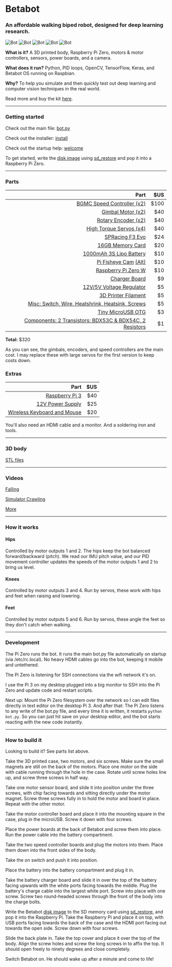 # **Betabot**

### An affordable walking biped robot, designed for deep learning research.

![Bot](docs/fall.gif)
![Bot](docs/bot4.png)
![Bot](docs/bot3.png)
![Bot](docs/bot.gif)
![Bot](docs/whoop.gif)

**What is it?**
A 3D printed body, Raspberry Pi Zero, motors & motor controllers, sensors, power boards, and a camera.

**What does it run?**
Python, PID loops, OpenCV, TensorFlow, Keras, and Betabot OS running on Raspbian.

**Why?**
To help you simulate and then quickly test out deep learning and computer vision techniques in the real world.

Read more and buy the kit [here](https://robot-overlords.myshopify.com/pages/betabot).


---
### Getting started

Check out the main file: [bot.py](source/bot.py)

Check out the installer: [install](install/install)

Check out the startup help: [welcome](scripts/welcome)

To get started, write the [disk image](coming_soon) using [sd_restore](scripts/sd_restore) and pop it into a Raspberry Pi Zero.

---

### Parts

| Part | $US |
|--:|--:|
|[BGMC Speed Controller (x2)](http://www.rovertec.com/products-bgmc2.html)| $100 |
|[Gimbal Motor (x2)](https://www.aliexpress.com/item/Maytech-4180-130-turn-rc-brushless-gimbal-motor-in-radio-controlled-toys/1000001024913.html)| $40 |
|[Rotary Encoder (x2)](http://au.mouser.com/Search/ProductDetail.aspx?qs=Rt6VE0PE%2fOduJIB%252bRfeBZQ%3d%3d)| $40 |
|[High Torque Servos (x4)](https://hobbyking.com/en_us/turnigytm-tgy-s901d-ds-mg-robot-servo-13kg-0-14sec-58g.html)| $40 |
|[SPRacing F3 Evo](https://hobbyking.com/en_us/rjx-sp-racing-f3-evo-flight-controller.html)| $24 |
|[16GB Memory Card](https://www.adafruit.com/product/2693)| $20 |
|[1000mAh 3S Lipo Battery](https://hobbyking.com/en_us/turnigy-1000mah-3s-30c-lipo-pack.html)| $10 |
|[Pi Fisheye Cam](https://www.aliexpress.com/item/Raspberry-Pi-Zero-W-Camera-Module-Night-Vision-Wide-Angle-Fisheye-5MP-Webcam-with-Infrared-IR/32802572768.html) [(Alt)](https://www.aliexpress.com/item/Raspberry-Pi-Zero-Camera-Module-5MP-Camera-Webcam-for-Raspberry-Pi-Zero/32782501654.html)| $10 |
|[Raspberry Pi Zero W](https://www.adafruit.com/product/3400)| $10 |
|[Charger Board](https://hobbyking.com/en_us/hobbykingr-dc-4s-balance-charger-cell-checker-30w-2s-4s.html)| $9 |
|[12V/5V Voltage Regulator](https://hobbyking.com/en_us/matek-mini-power-hub-w-bec-5v-and-12v.html)| $5 |
|[3D Printer Filament](https://hobbyking.com/en_us/colido-3d-printer-filament-1-75mm-pla-500g-spool-white.html)| $5 |
|[Misc: Switch, Wire, Heatshrink, Heatsink, Screws](https://www.adafruit.com/product/1478)| $5 |
|[Tiny MicroUSB OTG](https://www.adafruit.com/product/2910)| $3 |
|[Components: 2 Transistors: BDX53C & BDX54C, 2 Resistors]()| $1 | 

**Total:** $320

As you can see, the gimbals, encoders, and speed controllers are the main cost. I may replace these with large servos for the first version to keep costs down.

### **Extras**

| Part | $US |
|--:|--:|
|[Raspberry Pi 3](https://www.adafruit.com/product/3055)| $40 |
|[12V Power Supply](https://www.adafruit.com/product/352)| $25 |
|[Wireless Keyboard and Mouse](https://core-electronics.com.au/wireless-keyboard-and-mouse-for-raspberry-pi.html)| $20 |

You'll also need an HDMI cable and a monitor. And a soldering iron and tools.



---

### 3D body

[STL files](https://github.com/tjacobs/betabot/tree/master/ros/src/betabot_description/urdf)

---

### Videos

[Falling](https://github.com/tjacobs/betabot/blob/master/docs/fall.m4v?raw=true)

[Simulator Crawling](https://github.com/tjacobs/betabot/blob/master/docs/legs.mov?raw=true)

[More](https://github.com/tjacobs/betabot/blob/master/docs/)


---

### How it works

#### Hips

Controlled by motor outputs 1 and 2. The hips keep the bot balanced forward/backward (pitch). We read our IMU pitch value, and our PID movement controller updates the speeds of the motor outputs 1 and 2 to bring us level.

#### Knees

Controlled by motor outputs 3 and 4. Run by servos, these work with hips and feet when raising and lowering.

#### Feet

Controlled by motor outputs 5 and 6. Run by servos, these angle the feet so they don't catch when walking.


---
### Development

The Pi Zero runs the bot. It runs the main bot.py file automatically on startup (via /etc/rc.local). No heavy HDMI cables go into the bot, keeping it mobile and untethered.

The Pi Zero is listening for SSH connections via the wifi network it's on.

I use the Pi 3 on my desktop plugged into a big monitor to SSH into the Pi Zero and update code and restart scripts.

Next up: Mount the Pi Zero filesystem over the network so I can edit files directly in text editor on the desktop Pi 3. 
And after that: The Pi Zero listens to any write of the bot.py file, and every time it is written, it restarts `python bot.py`. So you can just hit save on your desktop editor, and the bot starts reacting with the new code instantly.


---
### How to build it

Looking to build it? See parts list above.

Take the 3D printed case, two motors, and six screws. Make sure the small magnets are still on the back of the motors. Place one motor on the side with cable running through the hole in the case. Rotate until screw holes line up, and screw three screws in half way.

Take one motor sensor board, and slide it into position under the three screws, with chip facing towards and sitting directly under the motor magnet. Screw three screws fully in to hold the motor and board in place. Repeat with the other motor.

Take the motor controller board and place it into the mounting square in the case, plug in the microUSB. Screw it down with four screws.

Place the power boards at the back of Betabot and screw them into place. Run the power cable into the battery compartment.

Take the two speed controller boards and plug the motors into them. Place them down into the front sides of the body.

Take the on switch and push it into position.

Place the battery into the battery compartment and plug it in. 

Take the battery charger board and slide it in over the top of the battery facing upwards with the white ports facing towards the middle. Plug the battery's charge cable into the largest white port. Screw into place with one screw. Screw two round-headed screws through the front of the body into the charge bolts.

Write the Betabot [disk image](coming_soon) to the SD memory card using [sd_restore](scripts/sd_restore), and pop it into the Raspberry Pi. Take the Raspberry Pi and place it on top, with USB ports facing towards the back of the case and the HDMI port facing out towards the open side. Screw down with four screws. 

Slide the back plate in. Take the top cover and place it over the top of the body. Align the screw holes and screw the long screws in to affix the top. It should open freely to ninety degrees and close completely.

Switch Betabot on. He should wake up after a minute and come to life!

